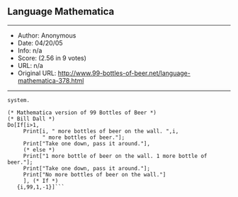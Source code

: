 
## Language Mathematica ##
---
- Author: Anonymous
- Date: 04/20/05
- Info: n/a
- Score:  (2.56 in 9 votes)
- URL: n/a
- Original URL: http://www.99-bottles-of-beer.net/language-mathematica-378.html
---

```<a href=http://mathserv.math.sfu.ca/Software/MmaIntro.html>Mathematica</a> is a computer algebra
system.

(* Mathematica version of 99 Bottles of Beer *)
(* Bill Dall *)
Do[If[i>1,
     Print[i, " more bottles of beer on the wall. ",i,
           " more bottles of beer."];
     Print["Take one down, pass it around."], 
     (* else *)
     Print["1 more bottle of beer on the wall. 1 more bottle of beer."]; 
     Print["Take one down, pass it around."];
     Print["No more bottles of beer on the wall."] 
     ], (* If *)
   {i,99,1,-1}]```